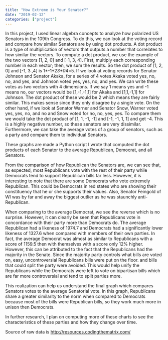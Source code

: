 ```yaml
---
title: "How Extreme is Your Senator?"
date: "2019-02-12"
categories: ["project"]
---
```

In this project, I used linear algebra concepts to analyze how polarized US Senators in the 109th Congress. To do this, we can look at the voting record and compare how similar Senators are by using dot products. A dot product is a type of multiplication of vectors that outputs a number that correlates to how similar the vectors. To compute a dot product, we use the example of the two vectors [1, 2, 0] and [-1, 3, 4]. First, multiply each corresponding number in each vector; then, we sum the results. So the dot product of [1, 2, 0] and [-1, 3 ,4] is 1*-1+2*3+0*4=5. If we look at voting records for Senator Johnson and Senator Akaka, for a series of 4 votes Akaka voted yes, no, no, and yes, and Johnson voted yes, yes, no, and yes. We can write these votes as two vectors with 4 dimensions. If we say 1 means yes and -1 means no, our vectors would be [1,-1,-1,1] for Akaka and [1,1,-1,1] for Johnson. The dot product of these would be 2 which means they are fairly similar. This makes sense since they only disagree by a single vote. On the other hand, if we look at Senator Warner and Senator Snow, Warner voted yes, yes, no, and no and Snow voted for no, no, yes, yes. To compare them we would take the dot product of [1, 1, -1, -1] and [-1, -1, 1, 1] and get -4. This is a highly negative number, so these senators are very dissimilar. Furthermore, we can take the average votes of a group of senators, such as a party and compare them to individual Senators. 

These graphs are made a Python script I wrote that computed the dot products of each Senator to the average Republican, Democrat, and all Senators.

From the comparison of how Republican the Senators are, we can see that, as expected, most Republicans vote with the rest of their party while Democrats tend to support Republican bills far less. However, it is interesting to note that there are some Democrats who vote extremely Republican. This could be Democrats in red states who are showing their constituency that he or she supports their values. Also, Senator Feingold of WI was by far and away the biggest outlier as he was staunchly anti-Republican.

When comparing to the average Democrat, we see the reverse which is no surprise. However, it can clearly be seen that Republicans vote in concordance with their party more than Democrats do. The average Republican had a likeness of 1974.7 and Democrats had a significantly lower likeness of 1327.6 when compared with members of their own parties. In fact, the average Democrat was almost as similar to Republicans with a score of 1159.5 then with themselves with a score only 12% higher. However, this can be attributed to the fact that the Republicans had the majority in the Senate. Since the majority party controls what bills are voted on, easy, uncontroversial Republicans bills were put on the floor. and bills that could split the party were avoided. This would help unify the Republicans while the Democrats were left to vote on bipartisan bills which are far more controversial and tend to split parties more.

This realization can help us understand the final graph which compares Senators votes to the average Senatorial vote. In this graph, Republicans share a greater similarity to the norm when compared to Democrats because most of the bills were Republican bills, so they work much more in unison then Democrats.

In further research, I plan on computing more of these charts to see the characteristics of these parties and how they change over time.

Source of raw data is  http://resources.codingthematrix.com/ 